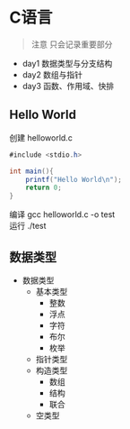 
# C语言
> 注意 只会记录重要部分
* day1 数据类型与分支结构
* day2 数组与指针
* day3 函数、作用域、快排

## Hello World

创建 helloworld.c
```java
#include <stdio.h>

int main(){
	printf("Hello World\n");
	return 0;
}
```

编译 gcc helloworld.c -o test  
运行 ./test 

## 数据类型

* 数据类型
  - 基本类型
    - 整数
    - 浮点
    - 字符
    - 布尔
    - 枚举
  - 指针类型
  - 构造类型
    - 数组
    - 结构
    - 联合
  - 空类型
